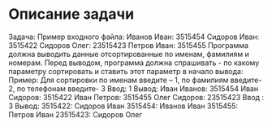 # Описание задачи
Задача:
Пример входного файла:
Иванов Иван: 3515454
Сидоров Иван: 3515422
Сидоров Олег: 23515423
Петров Иван: 3515455
Программа должна выводить данные отсортированные по именам, фамилиям и номерам. Перед выводом, программа должна спрашивать - по какому параметру сортировать и ставить этот параметр в начало вывода:
Пример:
Для сортировки по именам введите – 1, по фамилиям введите- 2, по телефонам введите- 3
Ввод: 1
Вывод:
Иван Иванов: 3515454
Иван Сидоров: 3515422
Иван Петров: 3515455
Олег Сидоров: 23515423
Ввод : 3
Вывод:
3515422: Сидоров Иван
3515454: Иванов Иван
3515455: Петров Иван
23515423: Сидоров Олег